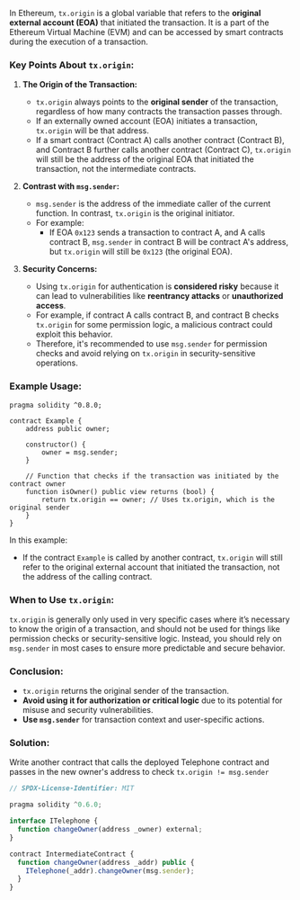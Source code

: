 In Ethereum, `tx.origin` is a global variable that refers to the **original external account (EOA)** that initiated the transaction. It is a part of the Ethereum Virtual Machine (EVM) and can be accessed by smart contracts during the execution of a transaction.

### **Key Points About `tx.origin`**:
1. **The Origin of the Transaction:**
   - `tx.origin` always points to the **original sender** of the transaction, regardless of how many contracts the transaction passes through.
   - If an externally owned account (EOA) initiates a transaction, `tx.origin` will be that address.
   - If a smart contract (Contract A) calls another contract (Contract B), and Contract B further calls another contract (Contract C), `tx.origin` will still be the address of the original EOA that initiated the transaction, not the intermediate contracts.

2. **Contrast with `msg.sender`:**
   - `msg.sender` is the address of the immediate caller of the current function. In contrast, `tx.origin` is the original initiator.
   - For example:
     - If EOA `0x123` sends a transaction to contract A, and A calls contract B, `msg.sender` in contract B will be contract A's address, but `tx.origin` will still be `0x123` (the original EOA).
   
3. **Security Concerns:**
   - Using `tx.origin` for authentication is **considered risky** because it can lead to vulnerabilities like **reentrancy attacks** or **unauthorized access**.
   - For example, if contract A calls contract B, and contract B checks `tx.origin` for some permission logic, a malicious contract could exploit this behavior.
   - Therefore, it's recommended to use `msg.sender` for permission checks and avoid relying on `tx.origin` in security-sensitive operations.

### **Example Usage:**

```solidity
pragma solidity ^0.8.0;

contract Example {
    address public owner;

    constructor() {
        owner = msg.sender;
    }

    // Function that checks if the transaction was initiated by the contract owner
    function isOwner() public view returns (bool) {
        return tx.origin == owner; // Uses tx.origin, which is the original sender
    }
}
```

In this example:
- If the contract `Example` is called by another contract, `tx.origin` will still refer to the original external account that initiated the transaction, not the address of the calling contract.

### **When to Use `tx.origin`:**
`tx.origin` is generally only used in very specific cases where it’s necessary to know the origin of a transaction, and should not be used for things like permission checks or security-sensitive logic. Instead, you should rely on `msg.sender` in most cases to ensure more predictable and secure behavior.

### **Conclusion:**
- `tx.origin` returns the original sender of the transaction.
- **Avoid using it for authorization or critical logic** due to its potential for misuse and security vulnerabilities.
- **Use `msg.sender`** for transaction context and user-specific actions.

### **Solution:**
Write another contract that calls the deployed Telephone contract and passes in the new owner's address to check `tx.origin != msg.sender`

``` js
// SPDX-License-Identifier: MIT

pragma solidity ^0.6.0;

interface ITelephone {
  function changeOwner(address _owner) external;
}

contract IntermediateContract {
  function changeOwner(address _addr) public {
    ITelephone(_addr).changeOwner(msg.sender);
  }
}
```